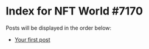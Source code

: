 # Index for NFT World #7170
Posts will be displayed in the order below:

- [Your first post](./001-first.md)

